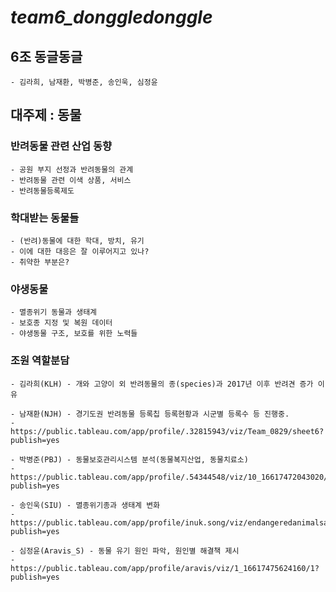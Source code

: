 # ***team6_donggledonggle***

## 6조 동글동글
    - 김라희, 남재환, 박병준, 송인욱, 심정윤

## 대주제 : 동물</br>

### 반려동물 관련 산업 동향
    - 공원 부지 선정과 반려동물의 관계
    - 반려동물 관련 이색 상품, 서비스
    - 반려동물등록제도

### 학대받는 동물들
    - (반려)동물에 대한 학대, 방치, 유기
    - 이에 대한 대응은 잘 이루어지고 있나?
    - 취약한 부분은?

### 야생동물
    - 멸종위기 동물과 생태계
    - 보호종 지정 및 복원 데이터
    - 야생동물 구조, 보호를 위한 노력들

### 조원 역할분담
    - 김라희(KLH) - 개와 고양이 외 반려동물의 종(species)과 2017년 이후 반려견 증가 이유

    - 남재환(NJH) - 경기도권 반려동물 등록칩 등록현황과 시군별 등록수 등 진행중.
    - https://public.tableau.com/app/profile/.32815943/viz/Team_0829/sheet6?publish=yes

    - 박병준(PBJ) - 동물보호관리시스템 분석(동물복지산업, 동물치료소)
    - https://public.tableau.com/app/profile/.54344548/viz/10_16617472043020/1_1?publish=yes

    - 송인욱(SIU) - 멸종위기종과 생태계 변화
    - https://public.tableau.com/app/profile/inuk.song/viz/endangeredanimalsandbiodiversity/sheet0?publish=yes

    - 심정윤(Aravis_S) - 동물 유기 원인 파악, 원인별 해결책 제시
    - https://public.tableau.com/app/profile/aravis/viz/1_16617475624160/1?publish=yes